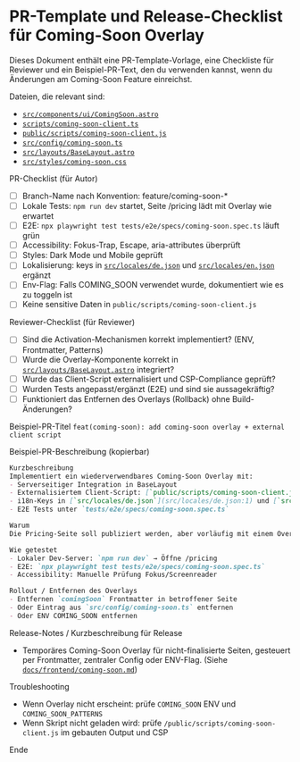 # PR-Template und Release-Checklist für Coming-Soon Overlay

Dieses Dokument enthält eine PR-Template-Vorlage, eine Checkliste für Reviewer und ein Beispiel-PR-Text, den du verwenden kannst, wenn du Änderungen am Coming-Soon Feature einreichst.

Dateien, die relevant sind:

- [`src/components/ui/ComingSoon.astro`](src/components/ui/ComingSoon.astro:1)
- [`scripts/coming-soon-client.ts`](scripts/coming-soon-client.ts:1)
- [`public/scripts/coming-soon-client.js`](public/scripts/coming-soon-client.js:1)
- [`src/config/coming-soon.ts`](src/config/coming-soon.ts:1)
- [`src/layouts/BaseLayout.astro`](src/layouts/BaseLayout.astro:1)
- [`src/styles/coming-soon.css`](src/styles/coming-soon.css:1)

PR-Checklist (für Autor)

- [ ] Branch-Name nach Konvention: feature/coming-soon-*
- [ ] Lokale Tests: `npm run dev` startet, Seite /pricing lädt mit Overlay wie erwartet
- [ ] E2E: `npx playwright test tests/e2e/specs/coming-soon.spec.ts` läuft grün
- [ ] Accessibility: Fokus-Trap, Escape, aria-attributes überprüft
- [ ] Styles: Dark Mode und Mobile geprüft
- [ ] Lokalisierung: keys in [`src/locales/de.json`](src/locales/de.json:1) und [`src/locales/en.json`](src/locales/en.json:1) ergänzt
- [ ] Env-Flag: Falls COMING_SOON verwendet wurde, dokumentiert wie es zu toggeln ist
- [ ] Keine sensitive Daten in `public/scripts/coming-soon-client.js`

Reviewer-Checklist (für Reviewer)

- [ ] Sind die Activation-Mechanismen korrekt implementiert? (ENV, Frontmatter, Patterns)
- [ ] Wurde die Overlay-Komponente korrekt in [`src/layouts/BaseLayout.astro`](src/layouts/BaseLayout.astro:1) integriert?
- [ ] Wurde das Client-Script externalisiert und CSP-Compliance geprüft?
- [ ] Wurden Tests angepasst/ergänzt (E2E) und sind sie aussagekräftig?
- [ ] Funktioniert das Entfernen des Overlays (Rollback) ohne Build-Änderungen?

Beispiel-PR-Titel
`feat(coming-soon): add coming-soon overlay + external client script`

Beispiel-PR-Beschreibung (kopierbar)

```markdown
Kurzbeschreibung
Implementiert ein wiederverwendbares Coming-Soon Overlay mit:
- Serverseitiger Integration in BaseLayout
- Externalisiertem Client-Script: [`public/scripts/coming-soon-client.js`](public/scripts/coming-soon-client.js:1) (Quelle: [`scripts/coming-soon-client.ts`](scripts/coming-soon-client.ts:1))
- i18n-Keys in [`src/locales/de.json`](src/locales/de.json:1) und [`src/locales/en.json`](src/locales/en.json:1)
- E2E Tests unter `tests/e2e/specs/coming-soon.spec.ts`

Warum
Die Pricing-Seite soll publiziert werden, aber vorläufig mit einem Overlay versehen werden. Das Overlay erlaubt schnelles Publizieren ohne unfertige Inhalte preiszugeben.

Wie getestet
- Lokaler Dev-Server: `npm run dev` → Öffne /pricing
- E2E: `npx playwright test tests/e2e/specs/coming-soon.spec.ts`
- Accessibility: Manuelle Prüfung Fokus/Screenreader

Rollout / Entfernen des Overlays
- Entfernen `comingSoon` Frontmatter in betroffener Seite
- Oder Eintrag aus `src/config/coming-soon.ts` entfernen
- Oder ENV COMING_SOON entfernen
```

Release-Notes / Kurzbeschreibung für Release

- Temporäres Coming-Soon Overlay für nicht-finalisierte Seiten, gesteuert per Frontmatter, zentraler Config oder ENV-Flag. (Siehe [`docs/frontend/coming-soon.md`](docs/frontend/coming-soon.md:1))

Troubleshooting

- Wenn Overlay nicht erscheint: prüfe `COMING_SOON` ENV und `COMING_SOON_PATTERNS`
- Wenn Skript nicht geladen wird: prüfe `/public/scripts/coming-soon-client.js` im gebauten Output und CSP

Ende
